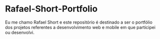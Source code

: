 # Rafael-Short-Portfolio
Eu me chamo Rafael Short e este repositório é destinado a ser o portfólio dos projetos referentes a desenvolvimento web e mobile em que participei ou desenvolvi.
